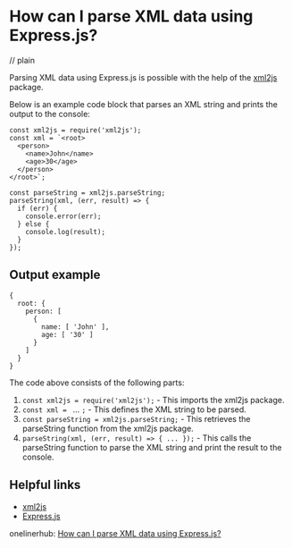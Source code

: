 # How can I parse XML data using Express.js?
// plain

Parsing XML data using Express.js is possible with the help of the [xml2js](https://www.npmjs.com/package/xml2js) package.

Below is an example code block that parses an XML string and prints the output to the console:

```
const xml2js = require('xml2js');
const xml = `<root>
  <person>
    <name>John</name>
    <age>30</age>
  </person>
</root>`;

const parseString = xml2js.parseString;
parseString(xml, (err, result) => {
  if (err) {
    console.error(err);
  } else {
    console.log(result);
  }
});
```

## Output example

```
{
  root: {
    person: [
      {
        name: [ 'John' ],
        age: [ '30' ]
      }
    ]
  }
}
```

The code above consists of the following parts:
1. `const xml2js = require('xml2js');` - This imports the xml2js package.
2. `const xml = `<root> ... </root>`;` - This defines the XML string to be parsed.
3. `const parseString = xml2js.parseString;` - This retrieves the parseString function from the xml2js package.
4. `parseString(xml, (err, result) => { ... });` - This calls the parseString function to parse the XML string and print the result to the console.

## Helpful links
- [xml2js](https://www.npmjs.com/package/xml2js)
- [Express.js](https://expressjs.com/)

onelinerhub: [How can I parse XML data using Express.js?](https://onelinerhub.com/expressjs/how-can-i-parse-xml-data-using-express-js)